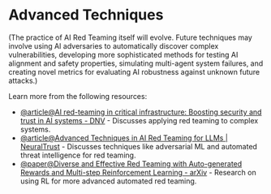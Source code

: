 # Advanced Techniques

(The practice of AI Red Teaming itself will evolve. Future techniques may involve using AI adversaries to automatically discover complex vulnerabilities, developing more sophisticated methods for testing AI alignment and safety properties, simulating multi-agent system failures, and creating novel metrics for evaluating AI robustness against unknown future attacks.)

Learn more from the following resources:

- [@article@AI red-teaming in critical infrastructure: Boosting security and trust in AI systems - DNV](https://www.dnv.com/article/ai-red-teaming-for-critical-infrastructure-industries/) - Discusses applying red teaming to complex systems.
- [@article@Advanced Techniques in AI Red Teaming for LLMs | NeuralTrust](https://neuraltrust.ai/blog/advanced-techniques-in-ai-red-teaming) - Discusses techniques like adversarial ML and automated threat intelligence for red teaming.
- [@paper@Diverse and Effective Red Teaming with Auto-generated Rewards and Multi-step Reinforcement Learning - arXiv](https://arxiv.org/html/2412.18693v1) - Research on using RL for more advanced automated red teaming.
